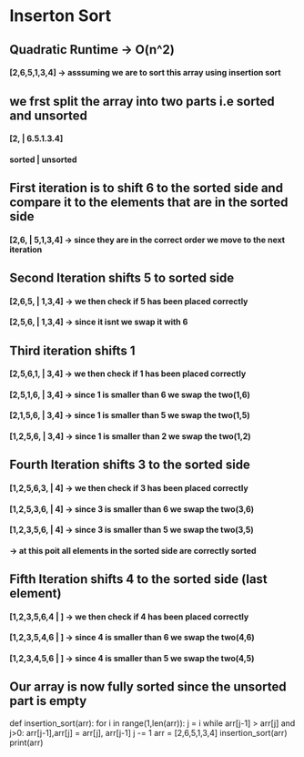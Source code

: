 # Inserton Sort
## Quadratic Runtime -> O(n^2)
#### [2,6,5,1,3,4] -> asssuming we are to sort this array using insertion sort 
## we frst split the array into two parts i.e sorted and unsorted 
####    [2, | 6.5.1.3.4] <br/>
#### sorted | unsorted <br/>
## First iteration is to shift 6 to the sorted side and compare it to the elements that are in the sorted side 
#### [2,6, | 5,1,3,4] -> since they are in the correct order we move to the next iteration<br/>
## Second Iteration shifts 5 to sorted side 
#### [2,6,5, | 1,3,4] -> we then check if 5 has been placed correctly <br/>
#### [2,5,6, | 1,3,4] -> since it isnt we swap it with 6 <br/>
## Third iteration shifts 1 
#### [2,5,6,1, | 3,4] -> we then check if 1 has been placed correctly
#### [2,5,1,6, | 3,4] -> since 1 is smaller than 6 we swap the two(1,6)<br/>
#### [2,1,5,6, | 3,4] -> since 1 is smaller than 5 we swap the two(1,5)<br/>
#### [1,2,5,6, | 3,4] -> since 1 is smaller than 2 we swap the two(1,2)<br/>
## Fourth Iteration shifts 3 to the sorted side 
#### [1,2,5,6,3, | 4] -> we then check if 3 has been placed correctly<br/>
#### [1,2,5,3,6, | 4] -> since 3 is smaller than 6 we swap the two(3,6)<br/>
#### [1,2,3,5,6, | 4] -> since 3 is smaller than 5 we swap the two(3,5)<br/>
#### -> at this poit all elements in the sorted side are correctly sorted <br/>
## Fifth Iteration shifts 4 to the sorted side (last element)
#### [1,2,3,5,6,4 | ] -> we then check if 4 has been placed correctly<br/>
#### [1,2,3,5,4,6 | ] -> since 4 is smaller than 6 we swap the two(4,6)<br/>
#### [1,2,3,4,5,6 | ] -> since 4 is smaller than 5 we swap the two(4,5)<br/>

## Our array is now fully sorted since the unsorted part is empty
def insertion_sort(arr):
    for i in range(1,len(arr)):
        j = i
        while arr[j-1] > arr[j] and j>0:
            arr[j-1],arr[j] = arr[j], arr[j-1]
            j -= 1
arr = [2,6,5,1,3,4]
insertion_sort(arr)
print(arr)
